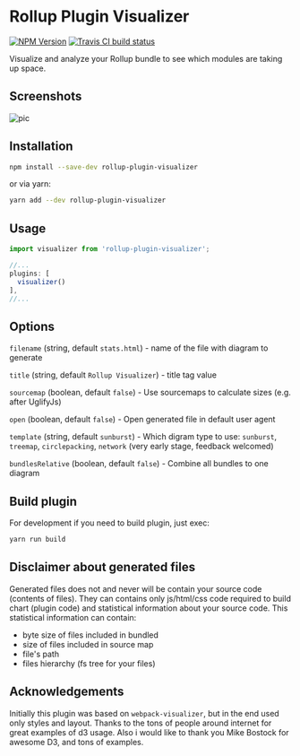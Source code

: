 # Rollup Plugin Visualizer

[![NPM Version](https://img.shields.io/npm/v/rollup-plugin-visualizer.svg)](https://npmjs.org/package/rollup-plugin-visualizer) [![Travis CI build status](https://img.shields.io/travis/com/btd/rollup-plugin-visualizer.svg)](https://travis-ci.com/btd/rollup-plugin-visualizer)

Visualize and analyze your Rollup bundle to see which modules are taking up space.

## Screenshots

![pic](https://github.com/btd/rollup-plugin-visualizer/blob/master/pics/collage.jpg?raw=true)

## Installation

```sh
npm install --save-dev rollup-plugin-visualizer
```

or via yarn:

```sh
yarn add --dev rollup-plugin-visualizer
```

## Usage

```javascript
import visualizer from 'rollup-plugin-visualizer';

//...
plugins: [
  visualizer()
],
//...
```

## Options

`filename` (string, default `stats.html`) - name of the file with diagram to generate

`title` (string, default `Rollup Visualizer`) - title tag value

`sourcemap` (boolean, default `false`) - Use sourcemaps to calculate sizes (e.g. after UglifyJs) 

`open` (boolean, default `false`) - Open generated file in default user agent

`template` (string, default `sunburst`) - Which digram type to use: `sunburst`, `treemap`, `circlepacking`, `network` (very early stage, feedback welcomed)

`bundlesRelative` (boolean, default `false`) - Combine all bundles to one diagram

## Build plugin

For development if you need to build plugin, just exec:
```js
yarn run build
```

## Disclaimer about generated files

Generated files does not and never will be contain your source code (contents of files). They can contains only js/html/css code required to build chart (plugin code) and statistical information about your source code.
This statistical information can contain:
* byte size of files included in bundled
* size of files included in source map
* file's path
* files hierarchy (fs tree for your files)

## Acknowledgements

Initially this plugin was based on `webpack-visualizer`, but in the end used only styles and layout. Thanks to the tons of people around internet for great examples of d3 usage. Also i would like to thank you Mike Bostock for awesome D3, and tons of examples.
